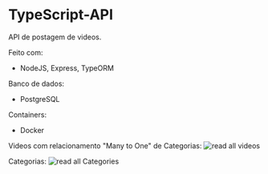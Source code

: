 # TypeScript-API
API de postagem de videos. 

Feito com:
  - NodeJS, Express, TypeORM

Banco de dados:
  - PostgreSQL

Containers:
  - Docker

Videos com relacionamento "Many to One" de Categorias:
![read all videos](https://user-images.githubusercontent.com/99225813/179417644-e3ffd454-5f7f-493f-9f96-092b03ae50e2.png)

Categorias:
![read all Categories](https://user-images.githubusercontent.com/99225813/179417696-a8f25836-f71b-4ce4-9734-77a0a10eb589.png)
